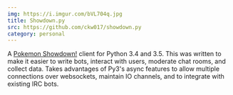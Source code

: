 ```yaml
---
img: https://i.imgur.com/bVL704q.jpg
title: Showdown.py
src: https://github.com/ckw017/showdown.py
category: personal
---
```

A [Pokemon Showdown!](https://pokemonshowdown.com/) client for Python 3.4 and 3.5. This was written to make it easier to write bots, interact with users, moderate chat rooms, and collect data. Takes advantages of Py3's async features to allow multiple connections over websockets, maintain IO channels, and to integrate with existing IRC bots.